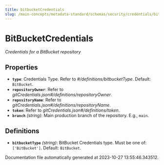 ```yaml
---
title: bitbucketCredentials
slug: /main-concepts/metadata-standard/schemas/security/credentials/bitbucketcredentials
---
```


# BitBucketCredentials

*Credentials for a BitBucket repository*

## Properties

- **`type`**: Credentials Type. Refer to *#/definitions/bitbucketType*. Default: `BitBucket`.
- **`repositoryOwner`**: Refer to *gitCredentials.json#/definitions/repositoryOwner*.
- **`repositoryName`**: Refer to *gitCredentials.json#/definitions/repositoryName*.
- **`token`**: Refer to *gitCredentials.json#/definitions/token*.
- **`branch`** *(string)*: Main production branch of the repository. E.g., `main`.
## Definitions

- **`bitbucketType`** *(string)*: BitBucket Credentials type. Must be one of: `['BitBucket']`. Default: `BitBucket`.


Documentation file automatically generated at 2023-10-27 13:55:46.343512.
